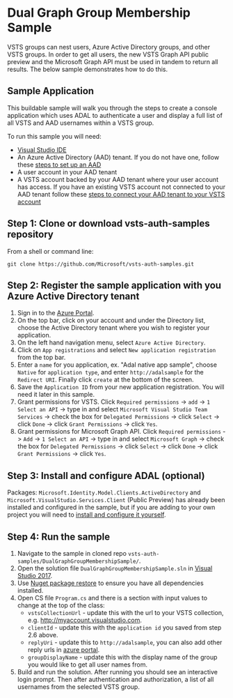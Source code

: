 # Dual Graph Group Membership Sample

VSTS groups can nest users, Azure Active Directory groups, and other VSTS groups. In order to get all users, the new VSTS Graph API public preview and the Microsoft Graph API must be used in tandem to return all results. The below sample demonstrates how to do this.

## Sample Application

This buildable sample will walk you through the steps to create a console application which uses ADAL to authenticate a user and display a full list of all VSTS and AAD usernames within a VSTS group.

To run this sample you will need:
* [Visual Studio IDE](https://www.visualstudio.com/vs/)
* An Azure Active Directory (AAD) tenant. If you do not have one, follow these [steps to set up an AAD](https://docs.microsoft.com/en-us/azure/active-directory/develop/active-directory-howto-tenant)
* A user account in your AAD tenant
* A VSTS account backed by your AAD tenant where your user account has access. If you have an existing VSTS account not connected to your AAD tenant follow these [steps to connect your AAD tenant to your VSTS account](https://www.visualstudio.com/en-us/docs/setup-admin/team-services/manage-organization-access-for-your-account-vs)

## Step 1: Clone or download vsts-auth-samples repository

From a shell or command line: 
```no-highlight
git clone https://github.com/Microsoft/vsts-auth-samples.git
```

## Step 2: Register the sample application with you Azure Active Directory tenant

1. Sign in to the [Azure Portal](https://portal.azure.com).
2. On the top bar, click on your account and under the Directory list, choose the Active Directory tenant where you wish to register your application.
3. On the left hand navigation menu, select `Azure Active Directory`.
4. Click on `App registrations` and select `New application registration` from the top bar.
5. Enter a `name` for you application, ex. "Adal native app sample", choose `Native` for `application type`, and enter `http://adalsample` for the `Redirect URI`. Finally click `create` at the bottom of the screen.
6. Save the `Application ID` from your new application registration. You will need it later in this sample.
7. Grant permissions for VSTS. Click `Required permissions` -> `add` -> `1 Select an API` -> type in and select `Microsoft Visual Studio Team Services` -> check the box for `Delegated Permissions` -> click `Select` -> click `Done` -> click `Grant Permissions` -> click `Yes`.
8. Grant permissions for Microsoft Graph API. Click `Required permissions` -> `Add` -> `1 Select an API` -> type in and select `Microsoft Graph` -> check the box for `Delegated Permissions` -> click `Select` -> click `Done` -> click `Grant Permissions` -> click `Yes`.

## Step 3: Install and configure ADAL (optional)

Packages: `Microsoft.Identity.Model.Clients.ActiveDirectory` and `Microsoft.VisualStudio.Services.Client` (Public Preview) has already been installed and configured in the sample, but if you are adding to your own project you will need to [install and configure it yourself](https://www.nuget.org/packages/Microsoft.IdentityModel.Clients.ActiveDirectory).

## Step 4: Run the sample

1. Navigate to the sample in cloned repo `vsts-auth-samples/DualGraphGroupMembershipSample/`.
2. Open the solution file `DualGraphGroupMembershipSample.sln` in [Visual Studio 2017](https://www.visualstudio.com/downloads/).
3. Use [Nuget package restore](https://docs.microsoft.com/en-us/nuget/consume-packages/package-restore) to ensure you have all dependencies installed.
4. Open CS file `Program.cs` and there is a section with input values to change at the top of the class:
    * `vstsCollectionUrl` - update this with the url to your VSTS collection, e.g. http://myaccount.visualstudio.com.
    * `clientId` - update this with the `application id` you saved from step 2.6 above.
    * `replyUri` - update this to `http://adalsample`, you can also add other reply urls in [azure portal](https://portal.azure.com).
    * `groupDisplayName` - update this with the display name of the group you would like to get all user names from.
5. Build and run the solution. After running you should see an interactive login prompt. Then after authentication and authorization, a list of all usernames from the selected VSTS group.
